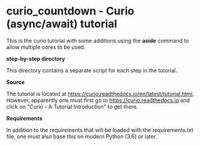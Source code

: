 # curio_countdown - Curio (async/await) tutorial

This is the curio tutorial with some additions using the **aside** command to
allow multiple cores to be used.

**step-by-step directory**

This directory contains a separate script for each step in the tutorial.

**Source**

The tutorial is located at
https://curio.readthedocs.io/en/latest/tutorial.html.  However, apparently one
must first go to https://curio.readthedocs.io and click on "Curio - A Tutorial
Introduction" to get there.

**Requirements**

In addition to the requirements that will be loaded with the requirements.txt
file, one must also base this on modern Python (3.6) or later.
